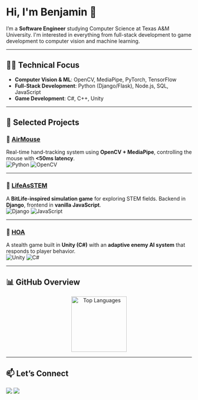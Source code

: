 # Hi, I'm Benjamin 👋  

I’m a **Software Engineer** studying Computer Science at Texas A&M University. I'm interested in everything from full-stack development to game development to computer vision and machine learning.

---

## 🧑‍💻 Technical Focus  
- **Computer Vision & ML**: OpenCV, MediaPipe, PyTorch, TensorFlow  
- **Full-Stack Development**: Python (Django/Flask), Node.js, SQL, JavaScript
- **Game Development**: C#, C++, Unity

---

## 📂 Selected Projects  

### 🔹 [AirMouse](https://github.com/BenKTAMU/computer-vision-mouse)  
Real-time hand-tracking system using **OpenCV + MediaPipe**, controlling the mouse with **<50ms latency**.  
![Python](https://img.shields.io/badge/-Python-3776AB?logo=python&logoColor=white) ![OpenCV](https://img.shields.io/badge/-OpenCV-5C3EE8?logo=opencv&logoColor=white)  

---

### 🔹 [LifeAsSTEM](https://github.com/BenKTAMU/LifeAsSTEM)  
A **BitLife-inspired simulation game** for exploring STEM fields. Backend in **Django**, frontend in **vanilla JavaScript**.  
![Django](https://img.shields.io/badge/-Django-092E20?logo=django&logoColor=white) ![JavaScript](https://img.shields.io/badge/-JavaScript-F7DF1E?logo=javascript&logoColor=black)  

---

### 🔹 [HOA](https://github.com/BenKTAMU/GameJamSpring2025)  
A stealth game built in **Unity (C#)** with an **adaptive enemy AI system** that responds to player behavior.  
![Unity](https://img.shields.io/badge/-Unity-000000?logo=unity&logoColor=white) ![C#](https://img.shields.io/badge/-C%23-239120?logo=c-sharp&logoColor=white)  

  
 

---

## 📊 GitHub Overview  

<p align="center">
  <img src="https://github-readme-stats.vercel.app/api/top-langs/?username=BenKTAMU&layout=compact&theme=default" alt="Top Languages" height="150"/>
</p>

---

## 📫 Let’s Connect  

<p align="left">
  <a href="https://www.linkedin.com/in/benjaminvkumar/"><img src="https://img.shields.io/badge/LinkedIn-0A66C2?style=flat&logo=linkedin&logoColor=white"/></a>
  <a href="https://YOUR_PORTFOLIO.com"><img src="https://img.shields.io/badge/Portfolio-000000?style=flat&logo=vercel&logoColor=white"/></a>
</p>

